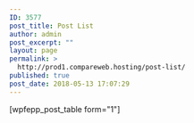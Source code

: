 ```yaml
---
ID: 3577
post_title: Post List
author: admin
post_excerpt: ""
layout: page
permalink: >
  http://prod1.compareweb.hosting/post-list/
published: true
post_date: 2018-05-13 17:07:29
---
```

[wpfepp_post_table form="1"]